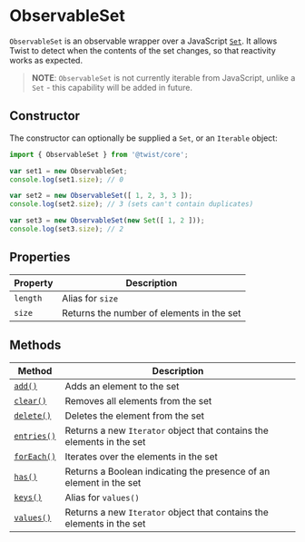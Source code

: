 # ObservableSet

`ObservableSet` is an observable wrapper over a JavaScript [`Set`](https://developer.mozilla.org/en-US/docs/Web/JavaScript/Reference/Global_Objects/Set). It allows Twist to detect when the contents of the set changes, so that reactivity works as expected.

> **NOTE**: `ObservableSet` is not currently iterable from JavaScript, unlike a `Set` - this capability will be added in future.

## Constructor

The constructor can optionally be supplied a `Set`, or an `Iterable` object:

```jsx
import { ObservableSet } from '@twist/core';

var set1 = new ObservableSet;
console.log(set1.size); // 0

var set2 = new ObservableSet([ 1, 2, 3, 3 ]);
console.log(set2.size); // 3 (sets can't contain duplicates)

var set3 = new ObservableSet(new Set([ 1, 2 ]));
console.log(set3.size); // 2
```

## Properties

| Property | Description |
|----------|-------------|
| `length` | Alias for `size` |
| `size` | Returns the number of elements in the set |

## Methods

| Method | Description |
|--------|-------------|
| [`add()`](https://developer.mozilla.org/en-US/docs/Web/JavaScript/Reference/Global_Objects/Set/add) | Adds an element to the set |
| [`clear()`](https://developer.mozilla.org/en-US/docs/Web/JavaScript/Reference/Global_Objects/Set/clear) | Removes all elements from the set |
| [`delete()`](https://developer.mozilla.org/en-US/docs/Web/JavaScript/Reference/Global_Objects/Set/delete) | Deletes the element from the set |
| [`entries()`](https://developer.mozilla.org/en-US/docs/Web/JavaScript/Reference/Global_Objects/Set/entries) | Returns a new `Iterator` object that contains the elements in the set |
| [`forEach()`](https://developer.mozilla.org/en-US/docs/Web/JavaScript/Reference/Global_Objects/Set/forEach) | Iterates over the elements in the set |
| [`has()`](https://developer.mozilla.org/en-US/docs/Web/JavaScript/Reference/Global_Objects/Set/has) | Returns a Boolean indicating the presence of an element in the set |
| [`keys()`](https://developer.mozilla.org/en-US/docs/Web/JavaScript/Reference/Global_Objects/Set/keys) | Alias for `values()` |
| [`values()`](https://developer.mozilla.org/en-US/docs/Web/JavaScript/Reference/Global_Objects/Map/values) | Returns a new `Iterator` object that contains the elements in the set |
